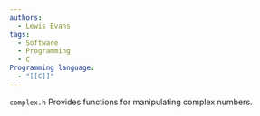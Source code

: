 ```yaml
---
authors:
  - Lewis Evans
tags:
  - Software
  - Programming
  - C
Programming language:
  - "[[C]]"
---
```

`complex.h` Provides functions for manipulating complex numbers.